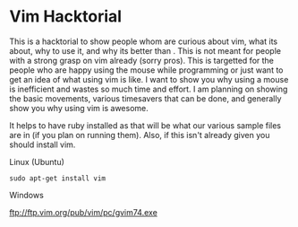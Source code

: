 Vim Hacktorial 
=====

This is a hacktorial to show people whom are curious about vim, what its about, why to use it, and why its better than <insert favorite editor>. This is not meant for people with a strong grasp on vim already (sorry pros). This is targetted for the people who are happy using the mouse while programming or just want to get an idea of what using vim is like. I want to show you why using a mouse is inefficient and wastes so much time and effort. I am planning on showing the basic movements, various timesavers that can be done, and generally show you why using vim is awesome. 

It helps to have ruby installed as that will be what our various sample files are in (if you plan on running them). Also, if this isn't already given you should install vim.

Linux (Ubuntu)

``` sudo apt-get install vim ```

Windows

ftp://ftp.vim.org/pub/vim/pc/gvim74.exe
